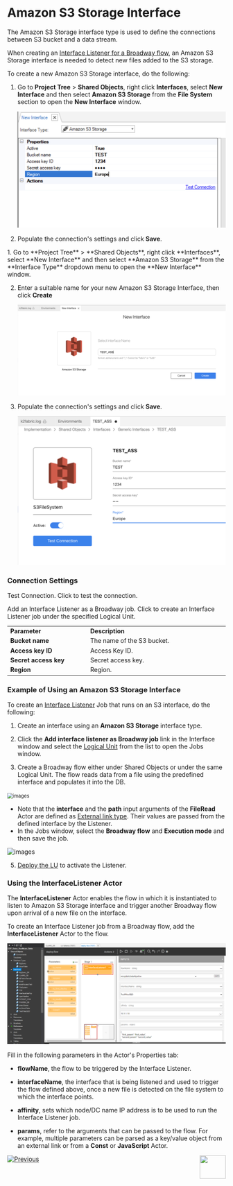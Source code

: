 # Amazon S3 Storage Interface 

The Amazon S3 Storage interface type is used to define the connections between S3 bucket and a data stream.

When creating an [Interface Listener for a Broadway flow](/articles/19_Broadway/09_broadway_integration_with_Fabric.md#interface-listener-for-broadway-flows), an Amazon S3 Storage interface is needed to detect new files added to the S3 storage.

To create a new Amazon S3 Storage interface, do the following:

<studio>

1. Go to **Project Tree** > **Shared Objects**, right click **Interfaces**, select **New Interface** and then select **Amazon S3 Storage** from the **File System** section to open the **New Interface** window.

   ![image](images/12_s3_1.png)
   
2. Populate the connection's settings and click **Save**.
</studio>

<web>
1. Go to **Project Tree** > **Shared Objects**, right click **Interfaces**, select **New Interface** and then select **Amazon S3 Storage** from the **Interface Type** dropdown menu to open the **New Interface** window.

2. Enter a suitable name for your new Amazon S3 Storage Interface, then click **Create**
  
   ![image](images/12_s3_1WEB.png)

3. Populate the connection's settings and click **Save**.

   ![image](images/12_s3_2WEB.png)

</web>


### Connection Settings

<table>
<tbody>
<tr>
<td width="300pxl"><strong>Parameter</strong></td>
<td width="600pxl"><strong>Description</strong></td>
</tr>
<tr>
<td><strong>Bucket name</strong></td>
<td>The name of the S3 bucket.</td>
</tr>
<tr>
<td><strong>Access key ID</strong></td>
<td>Access Key ID.</td>
</tr>
<tr>
<td><strong>Secret access key</strong>&nbsp;</td>
<td>Secret access key.</td>
</tr>
<tr>
<td><strong>Region</strong></td>
<td>Region.</td>
</tr>
<p>Test Connection. Click to test the connection.</p>
<studio>
<p>Add an Interface Listener as a Broadway job. Click to create an Interface Listener job under the specified Logical Unit.</p>
</studio>
</td>
</tr>
</tbody>
</table>




<studio>

### Example of Using an Amazon S3 Storage Interface

To create an [Interface Listener](/articles/19_Broadway/09_broadway_integration_with_Fabric.md#interface-listener-for-broadway-flows) Job that runs on an S3 interface, do the following: 

1. Create an interface using an **Amazon S3 Storage** interface type.

2. Click the **Add interface listener as Broadway job** link in the Interface window and select the [Logical Unit](/articles/03_logical_units/01_LU_overview.md) from the list to open the Jobs window. 

3. Create a Broadway flow either under Shared Objects or under the same Logical Unit. The flow reads data from a file using the predefined interface and populates it into the DB. 

<img src="/articles/19_Broadway/images/file_read_listener.png" alt="images" style="zoom:80%;" />

* Note that the **interface** and the **path** input arguments of the **FileRead** Actor are defined as [External link type](/articles/19_Broadway/03_broadway_actor_window.md#actors-inputs-and-outputs). Their values are passed from the defined interface by the Listener.
* In the Jobs window, select the **Broadway flow** and **Execution mode** and then save the job.

![images](images/02_sftp_2.PNG)

5. [Deploy the LU](/articles/16_deploy_fabric/02_deploy_from_Fabric_Studio.md) to activate the Listener.

</studio>

### Using the InterfaceListener Actor 

The **InterfaceListener** Actor enables the flow in which it is instantiated to listen to Amazon S3 Storage interface and trigger another Broadway flow upon arrival of a new file on the interface.

To create an Interface Listener job from a Broadway flow, add the **InterfaceListener** Actor to the flow.

<img src="images/12_interfaceListenerActor_1.PNG" alt="images" style="zoom:80%;" />

Fill in the following parameters in the Actor's Properties tab:

- **flowName**, the flow to be triggered by the Interface Listener.
- **interfaceName**, the interface that is being listened and used to trigger the flow defined above, once a new file is detected on the file system to which the interface points.

- **affinity**, sets which node/DC name IP address is to be used to run the Interface Listener job.

- **params**, refer to the arguments that can be passed to the flow. For example, multiple parameters can be parsed as a key/value object from an external link or from a **Const** or **JavaScript** Actor.





[![Previous](/articles/images/Previous.png)](11_LDAP_interface.md)
[<img align="right" width="60" height="54" src="/articles/images/Next.png">](13_blob_interface.md)

